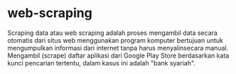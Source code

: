 # web-scraping
Scraping data atau web scraping adalah proses mengambil data secara otomatis dari situs web menggunakan program komputer bertujuan untuk mengumpulkan informasi dari internet tanpa harus menyalinsecara manual.  Mengambil (scrape) daftar aplikasi dari Google Play Store berdasarkan kata kunci pencarian tertentu, dalam kasus ini adalah "bank syariah".
